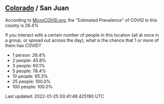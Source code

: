 
## [Colorado](/united-states/colorado) / San Juan

According to [MicroCOVID.org](http://microcovid.org),
the "Estimated Prevalence" of COVID in this county is 26.4%

If you interact with a certain number of people in this location
(all at once in a group, or spread out across the day), what is the chance that
1 or more of them has COVID?

- 1 person: 26.4%
- 2 people: 45.8%
- 3 people: 60.1%
- 5 people: 78.4%
- 10 people: 95.3%
- 25 people: 100.0%
- 100 people: 100.0%

Last updated: 2022-01-25 00:41:48.425190 UTC
